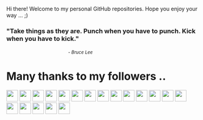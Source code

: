 
Hi there! Welcome to my personal GitHub repositories.
Hope you enjoy your way ... ;)

<!-- UPDATE:START (QUOTES) -->
<h3>"Take things as they are. Punch when you have to punch. Kick when you have to kick."</h3>
&nbsp&nbsp&nbsp&nbsp&nbsp&nbsp&nbsp&nbsp&nbsp&nbsp&nbsp&nbsp&nbsp&nbsp&nbsp&nbsp&nbsp&nbsp&nbsp&nbsp&nbsp&nbsp&nbsp&nbsp&nbsp&nbsp&nbsp&nbsp&nbsp&nbsp&nbsp&nbsp&nbsp&nbsp&nbsp&nbsp&nbsp&nbsp&nbsp&nbsp&nbsp<small><i>- Bruce Lee</i></small>
<!-- UPDATE:END -->

<!-- UPDATE:START (FOLLOWERS) -->
# Many thanks to my followers ..
<a href="https://github.com/michelson" alt="michelson"><img src="https://avatars.githubusercontent.com/u/11976?v=4" width="30" height="30"/></a> <a href="https://github.com/TimMikeladze" alt="TimMikeladze"><img src="https://avatars.githubusercontent.com/u/702718?v=4" width="30" height="30"/></a> <a href="https://github.com/CamHenlin" alt="CamHenlin"><img src="https://avatars.githubusercontent.com/u/1225579?v=4" width="30" height="30"/></a> <a href="https://github.com/torrmal" alt="torrmal"><img src="https://avatars.githubusercontent.com/u/5898506?v=4" width="30" height="30"/></a> <a href="https://github.com/elyulka" alt="elyulka"><img src="https://avatars.githubusercontent.com/u/7532384?v=4" width="30" height="30"/></a> <a href="https://github.com/afcarvallo" alt="afcarvallo"><img src="https://avatars.githubusercontent.com/u/22074766?v=4" width="30" height="30"/></a> <a href="https://github.com/AbdeenM" alt="AbdeenM"><img src="https://avatars.githubusercontent.com/u/24494653?v=4" width="30" height="30"/></a> <a href="https://github.com/MafujShikder" alt="MafujShikder"><img src="https://avatars.githubusercontent.com/u/34533694?v=4" width="30" height="30"/></a> <a href="https://github.com/Barryhuan" alt="Barryhuan"><img src="https://avatars.githubusercontent.com/u/46715367?v=4" width="30" height="30"/></a> <a href="https://github.com/Yan-Cheng-Hsu" alt="Yan-Cheng-Hsu"><img src="https://avatars.githubusercontent.com/u/50510217?v=4" width="30" height="30"/></a> <a href="https://github.com/CAOR21" alt="CAOR21"><img src="https://avatars.githubusercontent.com/u/53380190?v=4" width="30" height="30"/></a> <a href="https://github.com/geeksourcecodes" alt="geeksourcecodes"><img src="https://avatars.githubusercontent.com/u/57898683?v=4" width="30" height="30"/></a> <a href="https://github.com/DevinPlumb" alt="DevinPlumb"><img src="https://avatars.githubusercontent.com/u/61392779?v=4" width="30" height="30"/></a> <a href="https://github.com/gsarthakdev" alt="gsarthakdev"><img src="https://avatars.githubusercontent.com/u/63082917?v=4" width="30" height="30"/></a> <a href="https://github.com/skliou3784" alt="skliou3784"><img src="https://avatars.githubusercontent.com/u/65887057?v=4" width="30" height="30"/></a> <a href="https://github.com/ittybitty8" alt="ittybitty8"><img src="https://avatars.githubusercontent.com/u/80985024?v=4" width="30" height="30"/></a> <a href="https://github.com/DanteNoguez" alt="DanteNoguez"><img src="https://avatars.githubusercontent.com/u/100301825?v=4" width="30" height="30"/></a> <a href="https://github.com/JacksonUptain" alt="JacksonUptain"><img src="https://avatars.githubusercontent.com/u/111402072?v=4" width="30" height="30"/></a> <a href="https://github.com/Larmbs" alt="Larmbs"><img src="https://avatars.githubusercontent.com/u/138258207?v=4" width="30" height="30"/></a> 
<!-- UPDATE:END -->
<br/>
